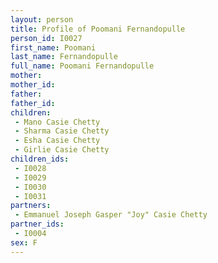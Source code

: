 ```yaml
---
layout: person
title: Profile of Poomani Fernandopulle
person_id: I0027
first_name: Poomani
last_name: Fernandopulle
full_name: Poomani Fernandopulle
mother: 
mother_id: 
father: 
father_id: 
children:
 - Mano Casie Chetty
 - Sharma Casie Chetty
 - Esha Casie Chetty
 - Girlie Casie Chetty
children_ids:
 - I0028
 - I0029
 - I0030
 - I0031
partners:
 - Emmanuel Joseph Gasper "Joy" Casie Chetty
partner_ids:
 - I0004
sex: F
---
```


